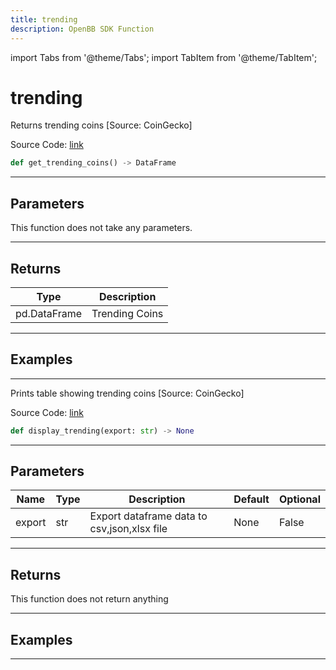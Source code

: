 ```yaml
---
title: trending
description: OpenBB SDK Function
---
```


import Tabs from '@theme/Tabs';
import TabItem from '@theme/TabItem';

# trending

<Tabs>
<TabItem value="model" label="Model" default>

Returns trending coins [Source: CoinGecko]

Source Code: [link](https://github.com/OpenBB-finance/OpenBBTerminal/tree/main/openbb_terminal/cryptocurrency/discovery/pycoingecko_model.py#L317)

```python
def get_trending_coins() -> DataFrame
```
---

## Parameters

This function does not take any parameters.

---

## Returns

| Type | Description |
| ---- | ----------- |
| pd.DataFrame | Trending Coins |

---

## Examples

---



</TabItem>
<TabItem value="view" label="View">

Prints table showing trending coins [Source: CoinGecko]

Source Code: [link](https://github.com/OpenBB-finance/OpenBBTerminal/tree/main/openbb_terminal/cryptocurrency/discovery/pycoingecko_view.py#L192)

```python
def display_trending(export: str) -> None
```
---

## Parameters

| Name | Type | Description | Default | Optional |
| ---- | ---- | ----------- | ------- | -------- |
| export | str | Export dataframe data to csv,json,xlsx file | None | False |

---

## Returns

This function does not return anything

---

## Examples

---



</TabItem>
</Tabs>